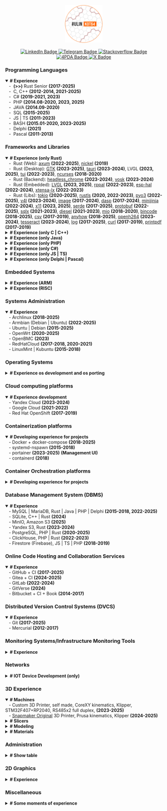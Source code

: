 <div id="header" align="center">
  <img src="https://github.com/denisandroid/denisandroid/blob/main/avatar2.png?raw=true" width="120px"/>
  </br></br>
<div id="badges">
  <a href="http://linkedin.ulinkot.ru">
    <img src="https://img.shields.io/badge/LinkedIn-blue?style=for-the-badge&logo=linkedin&logoColor=white" alt="LinkedIn Badge"/>
  </a>
  <a href="http://telegram.ulinkot.ru">
    <img src="https://img.shields.io/badge/Telegram @UlinKot-red?style=for-the-badge&logo=telegram&logoColor=white" alt="Telegram Badge"/>
  </a>
  <a href="http://stackoverflow.ulinkot.ru">
    <img src="https://img.shields.io/badge/Stackoverflow-green?style=for-the-badge&logo=stackoverflow&logoColor=white" alt="Stackoverflow Badge"/>
  </a>
  <a href="http://4pda.ulinkot.ru">
    <img src="https://img.shields.io/badge/4pda-blue?style=for-the-badge&logo=4pda&logoColor=white" alt="4PDA Badge"/>
  </a>
  <a href="https://crates.io/users/denisandroid">
    <img src="https://img.shields.io/crates/udt/19365?style=for-the-badge&logo=rust&logoColor=white" alt="X Badge"/>
  </a>
</div>
</div>

### Programming Languages
<details open> 
  <summary><b># Experience</b></summary>
  <div>&nbsp;&nbsp;&nbsp;-&nbsp; <b>(>>)</b> Rust Senior <b>(2017-2025)</b></div>
  <div>&nbsp;&nbsp;&nbsp;-&nbsp; C, C++ <b>(2012-2014, 2021-2025)</b></div>
  <div>&nbsp;&nbsp;&nbsp;-&nbsp; C# <b>(2019-2021, 2023)</b></div>
  <div>&nbsp;&nbsp;&nbsp;-&nbsp; PHP <b>(2014.08-2020, 2023, 2025)</b></div>
  <div>&nbsp;&nbsp;&nbsp;-&nbsp; JAVA <b>(2014.09-2020)</b></div>
  <div>&nbsp;&nbsp;&nbsp;-&nbsp; SQL <b>(2015-2025)</b></div>
  <div>&nbsp;&nbsp;&nbsp;-&nbsp; JS | TS <b>(2011-2023)</b></div>
  <div>&nbsp;&nbsp;&nbsp;-&nbsp; BASH <b>(2015.01-2020, 2023-2025)</b></div>
  <div>&nbsp;&nbsp;&nbsp;-&nbsp; Delphi <b>(2021)</b></div>
  <div>&nbsp;&nbsp;&nbsp;-&nbsp; Pascal <b>(2011-2013)</b></div>
</details>

### Frameworks and Libraries
<details open> 
  <summary><b># Experience (only Rust)</b></summary>
  <div>&nbsp;&nbsp;&nbsp;-&nbsp; Rust (Web): <a href="https://crates.io/crates/axum">axum</a> <b>(2022-2025)</b>, <a href="https://crates.io/crates/nickel">nickel</a> <b>(2019)</b></div>
  <div>&nbsp;&nbsp;&nbsp;-&nbsp; Rust (Desktop): <a href="https://crates.io/crates/gtk">GTK</a> <b>(2023-2025)</b>, <a href="https://crates.io/crates/tauri">tauri</a> <b>(2023-2024)</b>, LVGL <b>(2023, 2025)</b>, <a href="https://crates.io/crates/tui">tui</a> <b>(2022-2023)</b>, <a href="https://crates.io/crates/ncurses">ncurses</a> <b>(2018-2020)</b></div>
  <div>&nbsp;&nbsp;&nbsp;-&nbsp; Rust (Backend): <a href="https://crates.io/crates/headless_chrome">headless_chrome</a> <b>(2023-2024)</b>, <a href="https://crates.io/crates/vosk">vosk</a> <b>(2023-2024)</b></div>
  <div>&nbsp;&nbsp;&nbsp;-&nbsp; Rust (Embedded): <a href="https://crates.io/crates/lvgl">LVGL</a> <b>(2023, 2025)</b>, <a href="https://crates.io/crates/rppal">rppal</a> <b>(2022-2023)</b>, <a href="https://crates.io/crates/esp-hal">esp-hal</a> <b>(2022-2024)</b>, <a href="https://crates.io/crates/xtensa-lx">xtensa-lx</a> <b>(2022-2023)</b></div>
  <div>&nbsp;&nbsp;&nbsp;-&nbsp; Rust (Libs): <a href="https://crates.io/crates/tokio">tokio</a> <b>(2020-2025)</b>, <a href="https://crates.io/crates/rustls">rustls</a> <b>(2020, 2022-2023)</b>, <a href="https://crates.io/crates/pyo3">pyo3</a> <b>(2022-2025)</b>, <a href="https://crates.io/crates/v4l">v4l</a> <b>(2023-2024)</b>, <a href="https://crates.io/crates/image">image</a> <b>(2017-2024)</b>, <a href="https://crates.io/crates/dasp">dasp</a> <b>(2017-2024)</b>, <a href="https://crates.io/crates/minijinja">minijinja</a> <b>(2022-2024)</b>, <a href="https://crates.io/crates/x11">x11</a> <b>(2023, 2025)</b>, <a href="https://crates.io/crates/serde">serde</a> <b>(2017-2025)</b>, <a href="https://crates.io/crates/protobuf">protobuf</a> <b>(2022-2025)</b>, <a href="https://crates.io/crates/sqlx">sqlx</a> <b>(2021-2023)</b>, <a href="https://crates.io/crates/diesel">diesel</a> <b>(2021-2023)</b>, <a href="https://crates.io/crates/mio">mio</a> <b>(2018-2020)</b>, <a href="https://crates.io/crates/bincode">bincode</a> <b>(2018-2025)</b>, <a href="https://crates.io/crates/csv">csv</a> <b>(2017-2019)</b>, <a href="https://crates.io/crates/anyhow">anyhow</a> <b>(2018-2025)</b>, <a href="https://crates.io/crates/openh264">openh264</a> <b>(2023-2024)</b>, <a href="https://crates.io/crates/tesseract">tesseract</a> <b>(2023-2024)</b>, <a href="https://crates.io/crates/log">log</a> <b>(2017-2025)</b>, <a href="https://crates.io/crates/curl">curl</a> <b>(2017-2019)</b>, <a href="https://crates.io/crates/printpdf">printpdf</a> <b>(2017-2019)</b></div>
</details>

<details> 
  <summary><b># Experience (only C | C++)</b></summary>
  <div>&nbsp;&nbsp;&nbsp;-&nbsp; C | C++ (Desktop): QT <b>(2020-2024)</b>, Fltk <b>(2018-2019)</b>, VCL <b>(embarcadero, 2012-2014)</b>b</div>
  <div>&nbsp;&nbsp;&nbsp;-&nbsp; C | C++ (Embedded): LVGL <b>(2023)</b>, esp-idf <b>(2018-2024)</b>, platformio environment <b>(2020-2025)</b>, arduino <b>(2014-2023)</b></div>
  <div>&nbsp;&nbsp;&nbsp;-&nbsp; C | C++ (Mobile): Android NDK <b>(2012-2014)</b></div>
</details>

<details> 
  <summary><b># Experience (only Java)</b></summary>
  <div>&nbsp;&nbsp;&nbsp;-&nbsp; Java (Backend): Spring <b>(2015-2018)</b>, cluServer <b>(2015-2022)</b></div>
  <div>&nbsp;&nbsp;&nbsp;-&nbsp; Java (Mobile): Android SDK <b>(2014-2018)</b></div>
  <div>&nbsp;&nbsp;&nbsp;-&nbsp; Java (Desktop): Swing <b>(2015-2019)</b>, AWT<b>(2015-2019)</b></div>
</details>

<details> 
  <summary><b># Experience (only PHP)</b></summary>
  <div>&nbsp;&nbsp;&nbsp;-&nbsp; PHP (Web): CodeIgniter 3/4 <b>(2015-2024)</b>, Laravel <b>(2015-2018)</b>, cluServer <b>(2015-2022)</b></div>
</details>

<details> 
  <summary><b># Experience (only C#)</b></summary>
  <div>&nbsp;&nbsp;&nbsp;-&nbsp; C# (Desktop + Backend): .Net 4.5/5 <b>(2019-2022)</b>, .Net Core <b>(2019-2022)</b></div>
</details>

<details> 
  <summary><b># Experience (only JS | TS)</b></summary>
  <div>&nbsp;&nbsp;&nbsp;-&nbsp; JS | TS (Web): React <b>(2014-2024)</b>, Bootstrap(2014-2024), Angular.js <b>(2018-2020)</b>, AdminLTE<b>(2018, 2024)</b></div>
 <div>&nbsp;&nbsp;&nbsp;-&nbsp; JS | TS (Mobile): React Native <b>(2020-2023)</b>, Cordova <b>(2023)</b></div>
 <div>&nbsp;&nbsp;&nbsp;-&nbsp; JS | TS (Backend): Node.js <b>(2022-2023)</b></div>
</details>

<details> 
  <summary><b># Experience (only Delphi | Pascal)</b></summary>
  <div>&nbsp;&nbsp;&nbsp;-&nbsp; Delphi | Pascal (Desktop): VCL <b>(embarcadero, 2012-2015)</b>, CLX <b>(embarcadero, 2012-2015)</b></div>
</details>

### Embedded Systems
<details> 
  <summary><b># Experience (ARM)</b></summary>
  <div>&nbsp;&nbsp;&nbsp;-&nbsp;ARMv8 A53+A72: Amlogic a311d2, <a href="https://4pda.to/forum/index.php?showtopic=1107600">Amlogic a311d</a>, Amlogic s905x3 <b>(2023-2025)</b>, <a href="https://4pda.to/forum/index.php?showtopic=1107152">Rockchip RK3399 NanoPc T4</a> <b>(2024-2025)</b></div>
  <div>&nbsp;&nbsp;&nbsp;-&nbsp;ARMv8 A72:  Raspberry PI 4 <b>(2023-2024)</b></div>
  <div>&nbsp;&nbsp;&nbsp;-&nbsp;ARMv8 A55: <a href="https://4pda.to/forum/index.php?showtopic=1094007">Rockchip RK3568B2 NanoPi R5C</a> <b>(2024-2025)</b></div>
  <div>&nbsp;&nbsp;&nbsp;-&nbsp;ARMv8 A53: Raspberry PI 3 <b>(2019-2023)</b>, Allwinner <a href="https://github.com/UlinProject/REDBOXMINI3-ARMBIAN">H3</a>/<a href="https://github.com/UlinProject/REDBOXMINI5-ARMBIAN">H5</a> <b>(2022-2025)</b>, <a href="https://4pda.to/forum/index.php?showtopic=1016401">Rockchip rk3328 NanoPi NEO3</a> <b>(2020-2024)</b>, Amlogic s905w<b>(2023-2025)</b>, Amlogic s912<b>(2023-2025)</b></div>
  <div>&nbsp;&nbsp;&nbsp;-&nbsp;ARMv6 A11: raspberry pi (zero_pi_v1 / pi_v1) <b>(2020, 2024)</b></div>
  <div>&nbsp;&nbsp;&nbsp;-&nbsp;ARM Cortex-M0: RP2040 <b>(2022-2025)</b></div>
  <div>&nbsp;&nbsp;&nbsp;-&nbsp;ARM Cortex-M3: STM32F103 <b>(2024-2025)</b>, GD32F105 <b>(2024-2025)</b></div>
  <div>&nbsp;&nbsp;&nbsp;-&nbsp;ARM Cortex-M33: RP2350 <b>(2025)</b></div>
  <div>&nbsp;&nbsp;&nbsp;-&nbsp;ARM Cortex-M4: STM32F407 <b>(2022-2023)</b></div>
</details>
<details> 
  <summary><b># Experience (RISC)</b></summary>
  <div>&nbsp;&nbsp;&nbsp;-&nbsp;Xtensa: RISC-V(c3): ESP-C3(esp32), ESP-S(esp32), rust | c++ <b>(2022-2023, 2025)</b></div>
  <div>&nbsp;&nbsp;&nbsp;-&nbsp;Xtensa: ESP-12F(esp8266), rust | c++ <b>(2020-2024)</b></div>
  <div>&nbsp;&nbsp;&nbsp;-&nbsp;MIPS24kec: mt7621a, mt7620n, rust | c++ <b>(2020-2025)</b></div>
  <div>&nbsp;&nbsp;&nbsp;-&nbsp;AVR: atmega128 | atmega328, rust | c++ <b>(2014-2023)</b>), attiny13A <b>(2023-2024)</b>, attiny88-85 <b>(2020-2024)</b></div>
</details>

### Systems Administration
<details open> 
  <summary><b># Experience</b></summary>
  <div>&nbsp;&nbsp;&nbsp;-&nbsp;Archlinux <b>(2018-2025)</b></div>
  <div>&nbsp;&nbsp;&nbsp;-&nbsp;Armbian (Debian | Ubuntu) <b>(2022-2025)</b></div>
  <div>&nbsp;&nbsp;&nbsp;-&nbsp;Ubuntu | Debian <b>(2015-2025)</b></div>
  <div>&nbsp;&nbsp;&nbsp;-&nbsp;OpenWrt <b>(2020-2025)</b></div>
  <div>&nbsp;&nbsp;&nbsp;-&nbsp;OpenBMC <b>(2023)</b></div>
  <div>&nbsp;&nbsp;&nbsp;-&nbsp;RedHatCloud <b>(2017-2018, 2020-2021)</b></div>
  <div>&nbsp;&nbsp;&nbsp;-&nbsp;LinuxMint | Kubuntu <b>(2015-2018)</b></div>
</details>

### Operating Systems
<details> 
  <summary><b># Experience os development and os porting</b></summary>
  <div>&nbsp;&nbsp;&nbsp;-&nbsp;GNU/Linux, Armbian, Porting | Development <b>(2020-2025)</b></div>
  <div>&nbsp;&nbsp;&nbsp;-&nbsp;GNU/Linux, Archlinux ARM, Porting | Development <b>(2020-2025)</b></div>
  <div>&nbsp;&nbsp;&nbsp;-&nbsp;GNU/Linux, OpenWRT MIPS/ARM, Porting | Development <b>(2020-2025)</b></div>
  <div>&nbsp;&nbsp;&nbsp;-&nbsp;Linux, Android 4.2-4.4, Mod | Porting <b>(2013-2015)</b></div>
  <div>&nbsp;&nbsp;&nbsp;-&nbsp;GNU/Linux, OpenBMC, Port <b>(2023)</b></div>
</details>

### Cloud computing platforms
<details open> 
  <summary><b># Experience development</b></summary>
  <div>&nbsp;&nbsp;&nbsp;-&nbsp;Yandex Cloud <b>(2023-2024)</b></div>
  <div>&nbsp;&nbsp;&nbsp;-&nbsp;Google Cloud <b>(2021-2022)</b></div>
  <div>&nbsp;&nbsp;&nbsp;-&nbsp;Red Hat OpenShift <b>(2017-2019)</b></div>
</details>

### Containerization platforms
<details open> 
  <summary><b># Developing experience for projects</b></summary>
  <div>&nbsp;&nbsp;&nbsp;-&nbsp;Docker + docker-compose <b>(2018-2025)</b></div>
  <div>&nbsp;&nbsp;&nbsp;-&nbsp;systemd-nspawn <b>(2015-2018)</b></div>
  <div>&nbsp;&nbsp;&nbsp;-&nbsp;portainer <b>(2023-2025)</b> <b>(Management UI)</b></div>
  <div>&nbsp;&nbsp;&nbsp;-&nbsp;containerd <b>(2018)</b></div>
</details>

### Container Orchestration platforms
<details> 
  <summary><b># Developing experience for projects</b></summary>
  <div>&nbsp;&nbsp;&nbsp;-&nbsp;kubernetes <b>(2024-2025)</b> <b>(k3s, k8s, more with k3s)</b></div>
</details>

### Database Management System (DBMS)
<details open> 
  <summary><b># Experience</b></summary>
  <div>&nbsp;&nbsp;&nbsp;-&nbsp;MySQL | MariaDB, Rust | Java | PHP | Delphi <b>(2015-2018, 2022-2025)</b></div>
  <div>&nbsp;&nbsp;&nbsp;-&nbsp;SQLite, C++ | Rust <b>(2024)</b></div>
  <div>&nbsp;&nbsp;&nbsp;-&nbsp;MinIO, Amazon S3 <b>(2025)</b></div>
  <div>&nbsp;&nbsp;&nbsp;-&nbsp;Yandex S3, Rust <b>(2023-2024)</b></div>
  <div>&nbsp;&nbsp;&nbsp;-&nbsp;PostgreSQL, PHP | Rust <b>(2020-2025)</b></div>
  <div>&nbsp;&nbsp;&nbsp;-&nbsp;ClickHouse, PHP | Rust <b>(2022-2023)</b></div>
  <div>&nbsp;&nbsp;&nbsp;-&nbsp;Firestore (Firebase), JS | TS | PHP <b>(2018-2019)</b></div>
</details>

### Online Code Hosting and Collaboration Services
<details open> 
  <summary><b># Experience</b></summary>
  <div>&nbsp;&nbsp;&nbsp;-&nbsp;GitHub + CI <b>(2017-2025)</b></div>
  <div>&nbsp;&nbsp;&nbsp;-&nbsp;Gitea + CI <b>(2024-2025)</b></div>
  <div>&nbsp;&nbsp;&nbsp;-&nbsp;GitLab <b>(2022-2024)</b></div>
  <div>&nbsp;&nbsp;&nbsp;-&nbsp;GitVerse <b>(2024)</b></div>
  <div>&nbsp;&nbsp;&nbsp;-&nbsp;Bitbucket + CI + Book <b>(2014-2017)</b></div>
</details>

### Distributed Version Control Systems (DVCS)
<details open> 
  <summary><b># Experience</b></summary>
  <div>&nbsp;&nbsp;&nbsp;-&nbsp;Git <b>(2017-2025)</b></div>
  <div>&nbsp;&nbsp;&nbsp;-&nbsp;Mercurial <b>(2012-2017)</b></div>
</details>

### Monitoring Systems/Infrastructure Monitoring Tools
<details> 
  <summary><b># Experience</b></summary>
  <div>&nbsp;&nbsp;&nbsp;-&nbsp;zabbix <b>(2022-2025)</b></div>
</details>

### Networks
<details> 
  <summary><b># IOT Device Development (only)</b></summary>
  <div>&nbsp;&nbsp;&nbsp;-&nbsp;NB Iot, Nidd, RU <b>(2024)</b></div>
  <div>&nbsp;&nbsp;&nbsp;-&nbsp;GSM Iot, BY <b>(2025)</b></div></div>
  <div>&nbsp;&nbsp;&nbsp;-&nbsp;Zigbee, IEEE 802.15.4 <b>(2018)</b></div>
  <div>&nbsp;&nbsp;&nbsp;-&nbsp;1Gbit | 2.5Gbit | 10Gbit <b>(only local network)</b></div>
  <div>&nbsp;&nbsp;&nbsp;-&nbsp;RS485 | UART, 115k-5 million baud, (tire)</div>
</details>

### 3D Experience
<details open> 
  <summary><b># Machines</b></summary>
  <div>&nbsp;&nbsp;&nbsp;-&nbsp;Custom 3D Printer, self made, CoreXY kinematics, Klipper, STM32F407+RP2040, RS485x2 full duplex, <b>(2023-2025)</b></div>
  <div>&nbsp;&nbsp;&nbsp;-&nbsp;<a href="https://github.com/UlinProject/snapmaker-original">Snapmaker Original</a> 3D Printer, Prusa kinematics, Klipper <b>(2024-2025)</b></div>
</details>

<details> 
  <summary><b># Slicers</b></summary>
  <div>&nbsp;&nbsp;&nbsp;-&nbsp;UltiMaker Cura, junior <b>(2023-2025)</b></div>
</details>

<details> 
  <summary><b># Modeling</b></summary>
  <div>&nbsp;&nbsp;&nbsp;-&nbsp;Blender, junior <b>(2024-2025)</b></div>
  <div>&nbsp;&nbsp;&nbsp;-&nbsp;SolveSpace, junior <b>(2023-2025)</b></div>
  <div>&nbsp;&nbsp;&nbsp;-&nbsp;3DSMax, junior <b>(2020-2021)</b></div>
</details>

<details> 
  <summary><b># Materials</b></summary>
  <div>&nbsp;&nbsp;&nbsp;-&nbsp;PLA | PETG plastic <b>(2023-2025)</b></div>
  <div>&nbsp;&nbsp;&nbsp;-&nbsp;TPU plastic <b>(2025)</b></div>
</details>

### Administration
<details> 
  <summary><b># Show table</b></summary>
  <div></div>
  
|   direction   |              name                 |   type   |              abb             |        role         |
| ------------- | --------------------------------- | -------- | ---------------------------- | ------------------- |
|      rust     | Rust — русскоговорящее сообщество | telegram | rustlang_ru                  |    <b>admin</b>     |
|      rust     | Rust Jobs - вакансии & резюме     | telegram | rust_jobs                    |    <b>admin</b>     |
|      rust     | Rust Beginners                    | telegram | rust_beginners_ru            |    <b>admin</b>     |
|      rust     | Московский Rust-митап             | telegram | ruRust_msk                   |    <b>admin</b>     |
|      rust     | Раст-митапы в Санкт-Петербурге    | telegram | ruRust_spb                   |    <b>admin</b>     |
|      rust     | Rust - переводы                   | telegram | rustlang_ru_translations     |    <b>admin</b>     |
|      rust     | Rust offtopic                     | telegram | rust_offtopic                |    <b>admin</b>     |
|    c \| c++   | ESP8266 & ESP32 [RU]              | telegram | ProEsp8266                   |    <b>admin</b>     |
|               | Raspberry Pi [Ru]                 | telegram | ru_raspberry_pi              |    <b>admin</b>     |
|    c \| c++   | pro_esp8266                       | telegram | pro_esp8266                  |    <b>admin</b>     |
|       3D      | Lerdge 3d Russian users           | telegram | Lerdge3d                     |    <b>admin</b>     |

<b>Attention</b>, this table is not advertising.
</details>

### 2D Graphics
<details> 
  <summary><b># Experience</b></summary>
  <div>&nbsp;&nbsp;&nbsp;-&nbsp;Material Design, Minimalism, Inkscape <b>(2015-2022, 2023-2024)</b></div>
  <div>&nbsp;&nbsp;&nbsp;-&nbsp;Gimp <b>(~2020-2025)</b></div>
  <div>&nbsp;&nbsp;&nbsp;-&nbsp;CorelDraw <b>(~2015-2019)</b></div>
</details>

### Miscellaneous
<details> 
  <summary><b># Some moments of experience</b></summary>
  <div>&nbsp;&nbsp;&nbsp;-&nbsp;Music lover senior + <a href="https://www.last.fm/user/UlinKot64">last_fm</a> (~26k_scrobbles, 2k_artists) <b>(2011-2025)</b></div>
 <div>&nbsp;&nbsp;&nbsp;-&nbsp;Aquarium husbandry middle <b>(2022-2025)</b></div>
 <div>&nbsp;&nbsp;&nbsp;-&nbsp;Chess junior <b>(2020-2022)</b></div>
</details>
